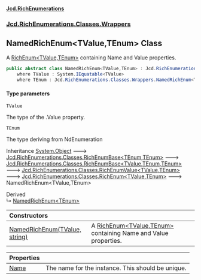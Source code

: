 #### [Jcd.RichEnumerations](index.md 'index')
### [Jcd.RichEnumerations.Classes.Wrappers](Jcd.RichEnumerations.Classes.Wrappers.md 'Jcd.RichEnumerations.Classes.Wrappers')

## NamedRichEnum<TValue,TEnum> Class

A [RichEnum&lt;TValue,TEnum&gt;](RichEnum_TValue,TEnum_.md 'Jcd.RichEnumerations.Classes.RichEnum<TValue,TEnum>') containing Name and Value properties.

```csharp
public abstract class NamedRichEnum<TValue,TEnum> : Jcd.RichEnumerations.Classes.RichEnum<TValue, TEnum>
    where TValue : System.IEquatable<TValue>
    where TEnum : Jcd.RichEnumerations.Classes.Wrappers.NamedRichEnum<TValue, TEnum>, System.IEquatable<TEnum>
```
#### Type parameters

<a name='Jcd.RichEnumerations.Classes.Wrappers.NamedRichEnum_TValue,TEnum_.TValue'></a>

`TValue`

The type of the .Value property.

<a name='Jcd.RichEnumerations.Classes.Wrappers.NamedRichEnum_TValue,TEnum_.TEnum'></a>

`TEnum`

The type deriving from NdEnumeration

Inheritance [System.Object](https://docs.microsoft.com/en-us/dotnet/api/System.Object 'System.Object') &#129106; [Jcd.RichEnumerations.Classes.RichEnumBase&lt;](RichEnumBase_TEnumeration,TEnumeratedItem_.md 'Jcd.RichEnumerations.Classes.RichEnumBase<TEnumeration,TEnumeratedItem>')[TEnum](NamedRichEnum_TValue,TEnum_.md#Jcd.RichEnumerations.Classes.Wrappers.NamedRichEnum_TValue,TEnum_.TEnum 'Jcd.RichEnumerations.Classes.Wrappers.NamedRichEnum<TValue,TEnum>.TEnum')[,](RichEnumBase_TEnumeration,TEnumeratedItem_.md 'Jcd.RichEnumerations.Classes.RichEnumBase<TEnumeration,TEnumeratedItem>')[TEnum](NamedRichEnum_TValue,TEnum_.md#Jcd.RichEnumerations.Classes.Wrappers.NamedRichEnum_TValue,TEnum_.TEnum 'Jcd.RichEnumerations.Classes.Wrappers.NamedRichEnum<TValue,TEnum>.TEnum')[&gt;](RichEnumBase_TEnumeration,TEnumeratedItem_.md 'Jcd.RichEnumerations.Classes.RichEnumBase<TEnumeration,TEnumeratedItem>') &#129106; [Jcd.RichEnumerations.Classes.RichEnumBase&lt;](RichEnumBase_TValue,TEnumeration,TEnumeratedItem_.md 'Jcd.RichEnumerations.Classes.RichEnumBase<TValue,TEnumeration,TEnumeratedItem>')[TValue](NamedRichEnum_TValue,TEnum_.md#Jcd.RichEnumerations.Classes.Wrappers.NamedRichEnum_TValue,TEnum_.TValue 'Jcd.RichEnumerations.Classes.Wrappers.NamedRichEnum<TValue,TEnum>.TValue')[,](RichEnumBase_TValue,TEnumeration,TEnumeratedItem_.md 'Jcd.RichEnumerations.Classes.RichEnumBase<TValue,TEnumeration,TEnumeratedItem>')[TEnum](NamedRichEnum_TValue,TEnum_.md#Jcd.RichEnumerations.Classes.Wrappers.NamedRichEnum_TValue,TEnum_.TEnum 'Jcd.RichEnumerations.Classes.Wrappers.NamedRichEnum<TValue,TEnum>.TEnum')[,](RichEnumBase_TValue,TEnumeration,TEnumeratedItem_.md 'Jcd.RichEnumerations.Classes.RichEnumBase<TValue,TEnumeration,TEnumeratedItem>')[TEnum](NamedRichEnum_TValue,TEnum_.md#Jcd.RichEnumerations.Classes.Wrappers.NamedRichEnum_TValue,TEnum_.TEnum 'Jcd.RichEnumerations.Classes.Wrappers.NamedRichEnum<TValue,TEnum>.TEnum')[&gt;](RichEnumBase_TValue,TEnumeration,TEnumeratedItem_.md 'Jcd.RichEnumerations.Classes.RichEnumBase<TValue,TEnumeration,TEnumeratedItem>') &#129106; [Jcd.RichEnumerations.Classes.RichEnumValue&lt;](RichEnumValue_TValue,TEnum_.md 'Jcd.RichEnumerations.Classes.RichEnumValue<TValue,TEnum>')[TValue](NamedRichEnum_TValue,TEnum_.md#Jcd.RichEnumerations.Classes.Wrappers.NamedRichEnum_TValue,TEnum_.TValue 'Jcd.RichEnumerations.Classes.Wrappers.NamedRichEnum<TValue,TEnum>.TValue')[,](RichEnumValue_TValue,TEnum_.md 'Jcd.RichEnumerations.Classes.RichEnumValue<TValue,TEnum>')[TEnum](NamedRichEnum_TValue,TEnum_.md#Jcd.RichEnumerations.Classes.Wrappers.NamedRichEnum_TValue,TEnum_.TEnum 'Jcd.RichEnumerations.Classes.Wrappers.NamedRichEnum<TValue,TEnum>.TEnum')[&gt;](RichEnumValue_TValue,TEnum_.md 'Jcd.RichEnumerations.Classes.RichEnumValue<TValue,TEnum>') &#129106; [Jcd.RichEnumerations.Classes.RichEnum&lt;](RichEnum_TValue,TEnum_.md 'Jcd.RichEnumerations.Classes.RichEnum<TValue,TEnum>')[TValue](NamedRichEnum_TValue,TEnum_.md#Jcd.RichEnumerations.Classes.Wrappers.NamedRichEnum_TValue,TEnum_.TValue 'Jcd.RichEnumerations.Classes.Wrappers.NamedRichEnum<TValue,TEnum>.TValue')[,](RichEnum_TValue,TEnum_.md 'Jcd.RichEnumerations.Classes.RichEnum<TValue,TEnum>')[TEnum](NamedRichEnum_TValue,TEnum_.md#Jcd.RichEnumerations.Classes.Wrappers.NamedRichEnum_TValue,TEnum_.TEnum 'Jcd.RichEnumerations.Classes.Wrappers.NamedRichEnum<TValue,TEnum>.TEnum')[&gt;](RichEnum_TValue,TEnum_.md 'Jcd.RichEnumerations.Classes.RichEnum<TValue,TEnum>') &#129106; NamedRichEnum<TValue,TEnum>

Derived  
&#8627; [NamedRichEnum&lt;TEnum&gt;](NamedRichEnum_TEnum_.md 'Jcd.RichEnumerations.Classes.Wrappers.NamedRichEnum<TEnum>')

| Constructors | |
| :--- | :--- |
| [NamedRichEnum(TValue, string)](NamedRichEnum_TValue,TEnum_..ctor.OqigQ+GvCpmkCnlZNGFCqg.md 'Jcd.RichEnumerations.Classes.Wrappers.NamedRichEnum<TValue,TEnum>.NamedRichEnum(TValue, string)') | A [RichEnum&lt;TValue,TEnum&gt;](RichEnum_TValue,TEnum_.md 'Jcd.RichEnumerations.Classes.RichEnum<TValue,TEnum>') containing Name and Value properties. |

| Properties | |
| :--- | :--- |
| [Name](NamedRichEnum_TValue,TEnum_.Name.md 'Jcd.RichEnumerations.Classes.Wrappers.NamedRichEnum<TValue,TEnum>.Name') | The name for the instance. This should be unique. |
